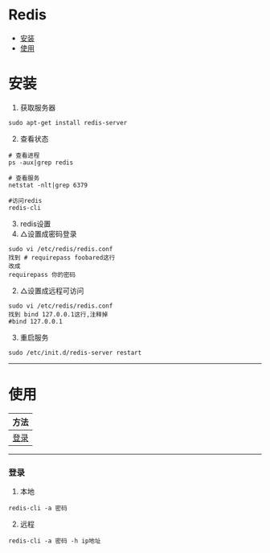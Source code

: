 # Redis

* [安装](#安装)
* [使用](#使用)

# 安装
1. 获取服务器
```
sudo apt-get install redis-server
```
2. 查看状态
```
# 查看进程
ps -aux|grep redis

# 查看服务
netstat -nlt|grep 6379

#访问redis
redis-cli
```
3. redis设置
1. △设置成密码登录
```
sudo vi /etc/redis/redis.conf
找到 # requirepass foobared这行
改成 
requirepass 你的密码
```
2. △设置成远程可访问
```
sudo vi /etc/redis/redis.conf
找到 bind 127.0.0.1这行,注释掉
#bind 127.0.0.1
```
3. 重启服务
```
sudo /etc/init.d/redis-server restart
```
---
# 使用
方法|
---|
[登录](#登录)|

---
### 登录
1. 本地
```
redis-cli -a 密码
```
2. 远程
```
redis-cli -a 密码 -h ip地址
```
